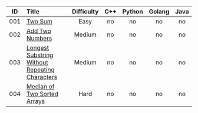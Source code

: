 | ID | Title | Difficulty | C++ | Python | Golang | Java |
|----|:--|:--:|:--:|:--:|:--:|:--:|
|001|[Two Sum](https://leetcode.com/problems/two-sum/)|Easy|no|no|no|no|
|002|[Add Two Numbers](https://leetcode.com/problems/add-two-numbers/)|Medium|no|no|no|no|
|003|[Longest Substring Without Repeating Characters](https://leetcode.com/problems/longest-substring-without-repeating-characters/)|Medium|no|no|no|no|
|004|[Median of Two Sorted Arrays](https://leetcode.com/problems/median-of-two-sorted-arrays/)|Hard|no|no|no|no|